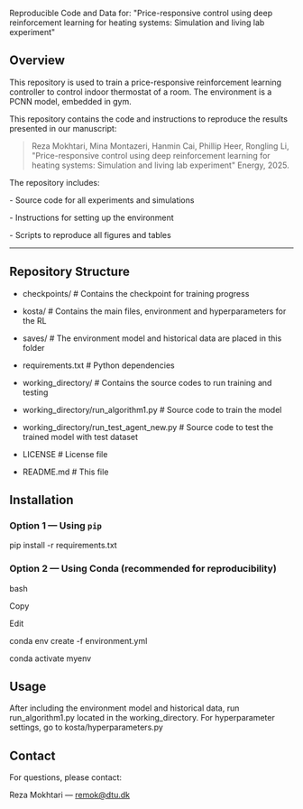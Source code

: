 Reproducible Code and Data for: "Price-responsive control using deep reinforcement learning for heating systems: Simulation and living lab experiment"



## Overview

This repository is used to train a price-responsive reinforcement learning controller to control indoor thermostat of a room. The environment is a PCNN model, embedded in gym. 

This repository contains the code and instructions to reproduce the results presented in our manuscript:



> Reza Mokhtari, Mina Montazeri, Hanmin Cai, Phillip Heer, Rongling Li, "Price-responsive control using deep reinforcement learning for heating systems: Simulation and living lab experiment" Energy, 2025.  



The repository includes:

\- Source code for all experiments and simulations

\- Instructions for setting up the environment

\- Scripts to reproduce all figures and tables



---



## Repository Structure

- checkpoints/ # Contains the checkpoint for training progress

- kosta/ # Contains the main files, environment and hyperparameters for the RL

- saves/ # The environment model and historical data are placed in this folder

- requirements.txt # Python dependencies

- working\_directory/ # Contains the source codes to run training and testing

- working\_directory/run\_algorithm1.py # Source code to train the model

- working\_directory/run\_test\_agent\_new.py # Source code to test the trained model with test dataset

- LICENSE # License file

- README.md # This file





## Installation

### Option 1 — Using `pip`

pip install -r requirements.txt

### Option 2 — Using Conda (recommended for reproducibility)

bash

Copy

Edit

conda env create -f environment.yml

conda activate myenv



## Usage

After including the environment model and historical data, run run\_algorithm1.py located in the working\_directory. For hyperparameter settings, go to kosta/hyperparameters.py 





## Contact

For questions, please contact:

Reza Mokhtari — remok@dtu.dk





